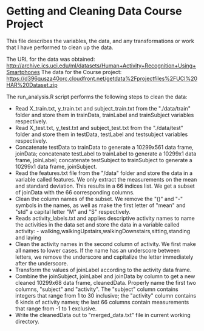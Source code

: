 Getting and Cleaning Data Course Project
========================================

This file describes the variables, the data, and any transformations or work that I have performed to clean up the data.

The URL for the data was obtained:
http://archive.ics.uci.edu/ml/datasets/Human+Activity+Recognition+Using+Smartphones
The data for the Course project:
https://d396qusza40orc.cloudfront.net/getdata%2Fprojectfiles%2FUCI%20HAR%20Dataset.zip

The run_analysis.R script performs the following steps to clean the data:

* Read X_train.txt, y_train.txt and subject_train.txt from the "./data/train" folder and store them in trainData, trainLabel and trainSubject variables respectively.
* Read X_test.txt, y_test.txt and subject_test.txt from the "./data/test" folder and store them in testData, testLabel and testsubject variables respectively.
* Concatenate testData to trainData to generate a 10299x561 data frame, joinData; concatenate testLabel to trainLabel to generate a 10299x1 data frame, joinLabel; concatenate testSubject to trainSubject to generate a 10299x1 data frame, joinSubject.
* Read the features.txt file from the "/data" folder and store the data in a variable called features. We only extract the measurements on the mean and standard deviation. This results in a 66 indices list. We get a subset of joinData with the 66 corresponding columns.
* Clean the column names of the subset. We remove the "()" and "-" symbols in the names, as well as make the first letter of "mean" and "std" a capital letter "M" and "S" respectively.
* Reads activity_labels.txt and applies descriptive activity names to name the activities in the data set  and store the data in a variable called activity: - walking,walkingUpstairs,walkingDownstairs,sitting,standing and laying
* Clean the activity names in the second column of activity. We first make all names to lower cases. If the name has an underscore between letters, we remove the underscore and capitalize the letter immediately after the underscore.
* Transform the values of joinLabel according to the activity data frame.
* Combine the joinSubject, joinLabel and joinData by column to get a new cleaned 10299x68 data frame, cleanedData. Properly name the first two columns, "subject" and "activity". The "subject" column contains integers that range from 1 to 30 inclusive; the "activity" column contains 6 kinds of activity names; the last 66 columns contain measurements that range from -1 to 1 exclusive.
* Write the cleanedData out to "merged_data.txt" file in current working directory.
